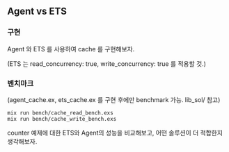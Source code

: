 ## Agent vs ETS

### 구현

Agent 와 ETS 를 사용하여 cache 를 구현해보자.

(ETS 는 read_concurrency: true, write_concurrency: true 를 적용할 것.)

### 벤치마크

(agent_cache.ex, ets_cache.ex 를 구현 후에만 benchmark 가능. lib_sol/ 참고)

```
mix run bench/cache_read_bench.exs
mix run bench/cache_write_bench.exs
```

counter 예제에 대한 ETS와 Agent의 성능을 비교해보고, 어떤 솔루션이 더 적합한지 생각해보자.
